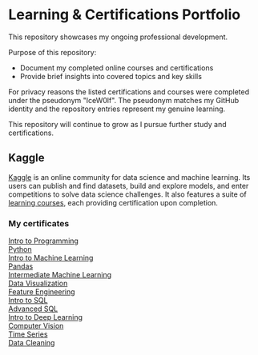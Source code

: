 # Learning & Certifications Portfolio

This repository showcases my ongoing professional development.

Purpose of this repository:
- Document my completed online courses and certifications
- Provide brief insights into covered topics and key skills

For privacy reasons the listed certifications and courses were completed under the pseudonym "IceW0lf".
The pseudonym matches my GitHub identity and the repository entries represent my genuine learning.

This repository will continue to grow as I pursue further study and certifications.

## Kaggle
[Kaggle](https://www.kaggle.com/) is an online community for data science and machine learning. Its users can publish and find datasets, build and explore models, and enter competitions to solve data science challenges. It also features a suite of [learning courses](https://www.kaggle.com/learn), each providing certification upon completion.
### My certificates
[Intro to Programming](https://github.com/IceW0lf/learning-portfolio/tree/main/Kaggle/01%20-%20Intro%20to%20Programming#readme)<br>
[Python](https://github.com/IceW0lf/learning-portfolio/tree/main/Kaggle/02%20-%20Python#readme)<br>
[Intro to Machine Learning](https://github.com/IceW0lf/learning-portfolio/tree/main/Kaggle/03%20-%20Intro%20to%20Machine%20Learning#readme)<br>
[Pandas](https://github.com/IceW0lf/learning-portfolio/tree/main/Kaggle/04%20-%20Pandas#readme)<br>
[Intermediate Machine Learning](https://github.com/IceW0lf/learning-portfolio/tree/main/Kaggle/05%20-%20Intermediate%20Machine%20Learning#readme)<br>
[Data Visualization](https://github.com/IceW0lf/learning-portfolio/tree/main/Kaggle/06%20-%20Data%20Visualization#readme)<br>
[Feature Engineering](https://github.com/IceW0lf/learning-portfolio/tree/main/Kaggle/07%20-%20Feature%20Engineering#readme)<br>
[Intro to SQL](https://github.com/IceW0lf/learning-portfolio/tree/main/Kaggle/08%20-%20Intro%20to%20SQL#readme)<br>
[Advanced SQL](https://github.com/IceW0lf/learning-portfolio/tree/main/Kaggle/09%20-%20Advanced%20SQL#readme)<br>
[Intro to Deep Learning](https://github.com/IceW0lf/learning-portfolio/tree/main/Kaggle/10%20-%20Intro%20to%20Deep%20Learning#readme)<br>
[Computer Vision](https://github.com/IceW0lf/learning-portfolio/tree/main/Kaggle/11%20-%20Computer%20Vision#readme)<br>
[Time Series](https://github.com/IceW0lf/learning-portfolio/tree/main/Kaggle/12%20-%20Time%20Series#readme)<br>
[Data Cleaning](https://github.com/IceW0lf/learning-portfolio/tree/main/Kaggle/13%20-%20Data%20Cleaning#readme)<br>
